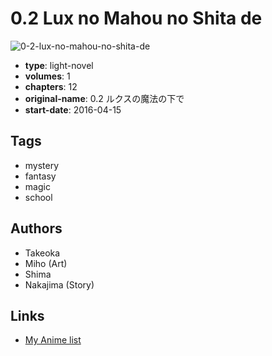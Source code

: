 # 0.2 Lux no Mahou no Shita de

![0-2-lux-no-mahou-no-shita-de](https://cdn.myanimelist.net/images/manga/1/213980.jpg)

-   **type**: light-novel
-   **volumes**: 1
-   **chapters**: 12
-   **original-name**: 0.2 ルクスの魔法の下で
-   **start-date**: 2016-04-15

## Tags

-   mystery
-   fantasy
-   magic
-   school

## Authors

-   Takeoka
-   Miho (Art)
-   Shima
-   Nakajima (Story)

## Links

-   [My Anime list](https://myanimelist.net/manga/98016/02_Lux_no_Mahou_no_Shita_de)
